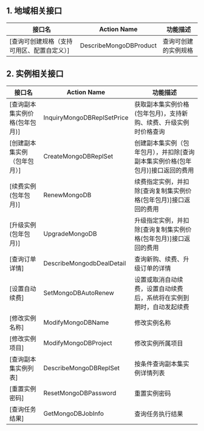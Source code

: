 ## 1. 地域相关接口
| 接口名 | Action Name | 功能描述 |
|---------|---------|---------|
| [查询可创建规格（支持可用区、配置自定义）] | DescribeMongoDBProduct | 查询可创建的实例规格 |


## 2. 实例相关接口

| 接口名 | Action Name | 功能描述 |
|---------|---------|---------|
| [查询副本集实例价格(包年包月)] | InquiryMongoDBReplSetPrice | 获取副本集实例价格(包年包月)，支持新购、续费、升级实例时价格查询 |
| [创建副本集实例（包年包月）] | CreateMongoDBReplSet | 创建副本集实例（包年包月），并扣除[查询副本集实例价格(包年包月)]接口返回的费用|
| [续费实例(包年包月)] | RenewMongoDB| 续费指定实例，并扣除[查询复制集实例价格(包年包月)]接口返回的费用|
| [升级实例(包年包月)] | UpgradeMongoDB| 升级指定实例，并扣除[查询复制集实例价格(包年包月)]接口返回的费用|
| [查询订单详情] | DescribeMongodbDealDetail | 查询新购、续费、升级订单的详情|
| [设置自动续费]| SetMongoDBAutoRenew | 设置或取消自动续费，设置自动续费后，系统将在实例到期时，自动发起续费|
| [修改实例名称] | ModifyMongoDBName | 修改实例名称|
| [修改实例项目] | ModifyMongoDBProject| 修改实例所属项目|
| [查询副本集实例列表] | DescribeMongoDBReplSet |  按条件查询副本集实例详情列表 | 
| [重置实例密码] | ResetMongoDBPassword | 重置实例密码 |
| [查询任务结果] | GetMongoDBJobInfo | 查询任务执行结果 |  
